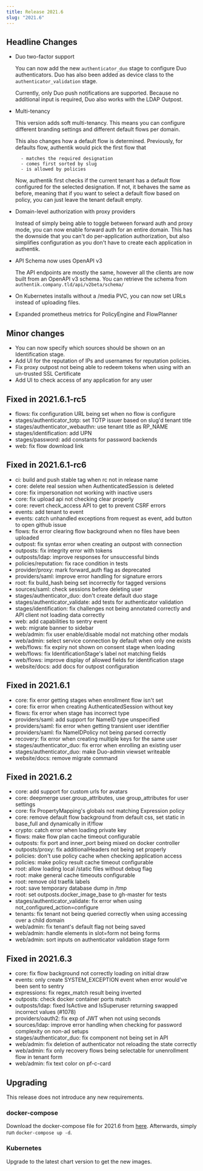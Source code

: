 ```yaml
---
title: Release 2021.6
slug: "2021.6"
---
```


## Headline Changes

- Duo two-factor support

    You can now add the new `authenticator_duo` stage to configure Duo authenticators. Duo has also been added as device class to the `authenticator_validation` stage.

    Currently, only Duo push notifications are supported. Because no additional input is required, Duo also works with the LDAP Outpost.

- Multi-tenancy

    This version adds soft multi-tenancy. This means you can configure different branding settings and different default flows per domain.

    This also changes how a default flow is determined. Previously, for defaults flow, authentik would pick the first flow that

        - matches the required designation
        - comes first sorted by slug
        - is allowed by policies

    Now, authentik first checks if the current tenant has a default flow configured for the selected designation. If not, it behaves the same as before, meaning that if you want to select a default flow based on policy, you can just leave the tenant default empty.

- Domain-level authorization with proxy providers

    Instead of simply being able to toggle between forward auth and proxy mode, you can now enable forward auth for an entire domain. This has the downside that you can't do per-application authorization, but also simplifies configuration as you don't have to create each application in authentik.

- API Schema now uses OpenAPI v3

    The API endpoints are mostly the same, however all the clients are now built from an OpenAPI v3 schema. You can retrieve the schema from `authentik.company.tld/api/v2beta/schema/`

- On Kubernetes installs without a /media PVC, you can now set URLs instead of uploading files.
- Expanded prometheus metrics for PolicyEngine and FlowPlanner

## Minor changes

- You can now specify which sources should be shown on an Identification stage.
- Add UI for the reputation of IPs and usernames for reputation policies.
- Fix proxy outpost not being able to redeem tokens when using with an un-trusted SSL Certificate
- Add UI to check access of any application for any user

## Fixed in 2021.6.1-rc5

- flows: fix configuration URL being set when no flow is configure
- stages/authenticator_totp: set TOTP issuer based on slug'd tenant title
- stages/authenticator_webauthn: use tenant title as RP_NAME
- stages/identification: add UPN
- stages/password: add constants for password backends
- web: fix flow download link

## Fixed in 2021.6.1-rc6

- ci: build and push stable tag when rc not in release name
- core: delete real session when AuthenticatedSession is deleted
- core: fix impersonation not working with inactive users
- core: fix upload api not checking clear properly
- core: revert check_access API to get to prevent CSRF errors
- events: add tenant to event
- events: catch unhandled exceptions from request as event, add button to open github issue
- flows: fix error clearing flow background when no files have been uploaded
- outpost: fix syntax error when creating an outpost with connection
- outposts: fix integrity error with tokens
- outposts/ldap: improve responses for unsuccessful binds
- policies/reputation: fix race condition in tests
- provider/proxy: mark forward_auth flag as deprecated
- providers/saml: improve error handling for signature errors
- root: fix build_hash being set incorrectly for tagged versions
- sources/saml: check sessions before deleting user
- stages/authenticator_duo: don't create default duo stage
- stages/authenticator_validate: add tests for authenticator validation
- stages/identification: fix challenges not being annotated correctly and API client not loading data correctly
- web: add capabilities to sentry event
- web: migrate banner to sidebar
- web/admin: fix user enable/disable modal not matching other modals
- web/admin: select service connection by default when only one exists
- web/flows: fix expiry not shown on consent stage when loading
- web/flows: fix IdentificationStage's label not matching fields
- web/flows: improve display of allowed fields for identification stage
- website/docs: add docs for outpost configuration

## Fixed in 2021.6.1

- core: fix error getting stages when enrollment flow isn't set
- core: fix error when creating AuthenticatedSession without key
- flows: fix error when stage has incorrect type
- providers/saml: add support for NameID type unspecified
- providers/saml: fix error when getting transient user identifier
- providers/saml: fix NameIDPolicy not being parsed correctly
- recovery: fix error when creating multiple keys for the same user
- stages/authenticator_duo: fix error when enrolling an existing user
- stages/authenticator_duo: make Duo-admin viewset writeable
- website/docs: remove migrate command

## Fixed in 2021.6.2

- core: add support for custom urls for avatars
- core: deepmerge user.group_attributes, use group_attributes for user settings
- core: fix PropertyMapping's globals not matching Expression policy
- core: remove default flow background from default css, set static in base_full and dynamically in if/flow
- crypto: catch error when loading private key
- flows: make flow plan cache timeout configurable
- outposts: fix port and inner_port being mixed on docker controller
- outposts/proxy: fix additionalHeaders not being set properly
- policies: don't use policy cache when checking application access
- policies: make policy result cache timeout configurable
- root: allow loading local /static files without debug flag
- root: make general cache timeouts configurable
- root: remove old traefik labels
- root: save temporary database dump in /tmp
- root: set outposts.docker_image_base to gh-master for tests
- stages/authenticator_validate: fix error when using not_configured_action=configure
- tenants: fix tenant not being queried correctly when using accessing over a child domain
- web/admin: fix tenant's default flag not being saved
- web/admin: handle elements in slot=form not being forms
- web/admin: sort inputs on authenticator validation stage form

## Fixed in 2021.6.3

- core: fix flow background not correctly loading on initial draw
- events: only create SYSTEM_EXCEPTION event when error would've been sent to sentry
- expressions: fix regex_match result being inverted
- outposts: check docker container ports match
- outposts/ldap: fixed IsActive and IsSuperuser returning swapped incorrect values (#1078)
- providers/oauth2: fix exp of JWT when not using seconds
- sources/ldap: improve error handling when checking for password complexity on non-ad setups
- stages/authenticator_duo: fix component not being set in API
- web/admin: fix deletion of authenticator not reloading the state correctly
- web/admin: fix only recovery flows being selectable for unenrollment flow in tenant form
- web/admin: fix text color on pf-c-card

## Upgrading

This release does not introduce any new requirements.

### docker-compose

Download the docker-compose file for 2021.6 from [here](https://raw.githubusercontent.com/goauthentik/authentik/version-2021.6/docker-compose.yml). Afterwards, simply run `docker-compose up -d`.

### Kubernetes

Upgrade to the latest chart version to get the new images.
